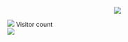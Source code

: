<!-- ![](https://media0.giphy.com/media/3otPorWLQJq5GmHRtu/giphy.gif)
 -->

<p align="center"> 

 

<img align = "center" src="https://github-readme-stats.vercel.app/api?username=anuraghazra&count_private=true" />

 

<a href=#><img src="contributions.svg"></a>
  Visitor count<br>
  <img src="https://profile-counter.glitch.me/HiImMadoxx69/count.svg" style ="width: 'auto'"/>
</p>
